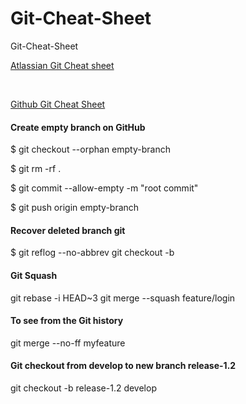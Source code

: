 # Git-Cheat-Sheet
Git-Cheat-Sheet

[Atlassian Git Cheat sheet](SWTM-2088_Atlassian-Git-Cheatsheet.pdf)

<br />

[Github Git Cheat Sheet](github-git-cheat-sheet.pdf)


#### Create empty branch on GitHub

$ git checkout --orphan empty-branch

$ git rm -rf .

$ git commit --allow-empty -m "root commit"

$ git push origin empty-branch


#### Recover deleted branch git

$ git reflog --no-abbrev
git checkout -b <your-branch> <sha>

#### Git Squash
  
git rebase -i HEAD~3
git merge --squash feature/login

  
#### To see from the Git history  
  
git merge --no-ff myfeature
  
  
#### Git  checkout from develop to new branch release-1.2
git checkout -b release-1.2 develop

  
  
  
  
